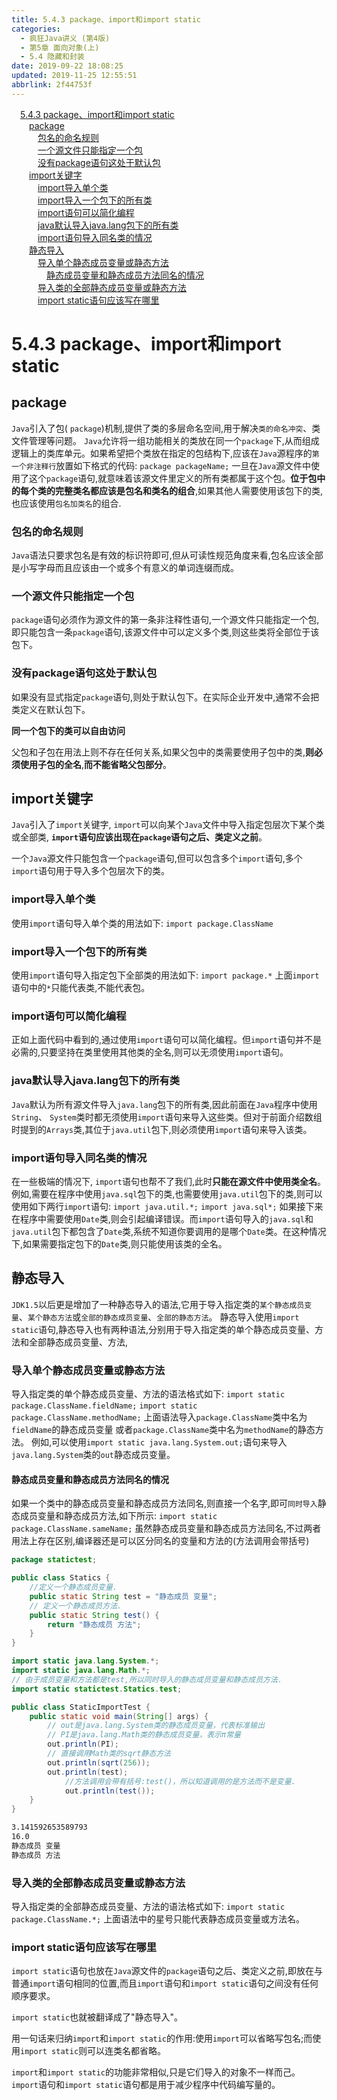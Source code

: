```yaml
---
title: 5.4.3 package、import和import static
categories: 
  - 疯狂Java讲义 (第4版)
  - 第5章 面向对象(上)
  - 5.4 隐藏和封装
date: 2019-09-22 18:08:25
updated: 2019-11-25 12:55:51
abbrlink: 2f44753f
---
```

<div id='my_toc'><a href="/JavaReadingNotes/2f44753f/#5.4.3-package、import和import-static" class="header_1">5.4.3 package、import和import static</a><br><a href="/JavaReadingNotes/2f44753f/#package" class="header_2">package</a><br><a href="/JavaReadingNotes/2f44753f/#包名的命名规则" class="header_3">包名的命名规则</a><br><a href="/JavaReadingNotes/2f44753f/#一个源文件只能指定一个包" class="header_3">一个源文件只能指定一个包</a><br><a href="/JavaReadingNotes/2f44753f/#没有package语句这处于默认包" class="header_3">没有package语句这处于默认包</a><br><a href="/JavaReadingNotes/2f44753f/#import关键字" class="header_2">import关键字</a><br><a href="/JavaReadingNotes/2f44753f/#import导入单个类" class="header_3">import导入单个类</a><br><a href="/JavaReadingNotes/2f44753f/#import导入一个包下的所有类" class="header_3">import导入一个包下的所有类</a><br><a href="/JavaReadingNotes/2f44753f/#import语句可以简化编程" class="header_3">import语句可以简化编程</a><br><a href="/JavaReadingNotes/2f44753f/#java默认导入java.lang包下的所有类" class="header_3">java默认导入java.lang包下的所有类</a><br><a href="/JavaReadingNotes/2f44753f/#import语句导入同名类的情况" class="header_3">import语句导入同名类的情况</a><br><a href="/JavaReadingNotes/2f44753f/#静态导入" class="header_2">静态导入</a><br><a href="/JavaReadingNotes/2f44753f/#导入单个静态成员变量或静态方法" class="header_3">导入单个静态成员变量或静态方法</a><br><a href="/JavaReadingNotes/2f44753f/#静态成员变量和静态成员方法同名的情况" class="header_4">静态成员变量和静态成员方法同名的情况</a><br><a href="/JavaReadingNotes/2f44753f/#导入类的全部静态成员变量或静态方法" class="header_3">导入类的全部静态成员变量或静态方法</a><br><a href="/JavaReadingNotes/2f44753f/#import-static语句应该写在哪里" class="header_3">import static语句应该写在哪里</a><br></div>
<style>
    .header_1{
        margin-left: 1em;
    }
    .header_2{
        margin-left: 2em;
    }
    .header_3{
        margin-left: 3em;
    }
    .header_4{
        margin-left: 4em;
    }
    .header_5{
        margin-left: 5em;
    }
    .header_6{
        margin-left: 6em;
    }
</style>
<!--more-->
<script>if (navigator.platform.search('arm')==-1){document.getElementById('my_toc').style.display = 'none';}
var e,p = document.getElementsByTagName('p');while (p.length>0) {e = p[0];e.parentElement.removeChild(e);}
</script>

<!--end-->
<!--SSTStart-->
# 5.4.3 package、import和import static #
## package ##
`Java`引入了包( `package`)机制,提供了类的多层命名空间,用于解决`类的命名冲突`、类文件管理等问题。
`Java`允许将一组功能相关的类放在同一个`package`下,从而组成逻辑上的类库单元。如果希望把个类放在指定的包结构下,应该在`Java`源程序的`第一个非注释行`放置如下格式的代码:
`package packageName;`
一旦在`Java`源文件中使用了这个`package`语句,就意味着该源文件里定义的所有类都属于这个包。**位于包中的每个类的完整类名都应该是包名和类名的组合**,如果其他人需要使用该包下的类,也应该使用`包名加类名`的组合.
### 包名的命名规则 ###
`Java`语法只要求包名是有效的标识符即可,但从可读性规范角度来看,包名应该全部是小写字母而且应该由一个或多个有意义的单词连缀而成。
### 一个源文件只能指定一个包 ###
`package`语句必须作为源文件的第一条非注释性语句,一个源文件只能指定一个包,即只能包含一条`package`语句,该源文件中可以定义多个类,则这些类将全部位于该包下。
### 没有package语句这处于默认包 ###
如果没有显式指定`package`语句,则处于默认包下。在实际企业开发中,通常不会把类定义在默认包下。

**同一个包下的类可以自由访问**

父包和子包在用法上则不存在任何关系,如果父包中的类需要使用子包中的类,**则必须使用子包的全名**,**而不能省略父包部分**。
## import关键字 ##
`Java`引入了`import`关键字, `import`可以向某个`Java`文件中导入指定包层次下某个类或全部类, 
**`import`语句应该出现在`package`语句之后、类定义之前**。

一个`Java`源文件只能包含一个`package`语句,但可以包含多个`import`语句,多个`import`语句用于导入多个包层次下的类。
### import导入单个类 ###
使用`import`语句导入单个类的用法如下:
`import package.ClassName`
### import导入一个包下的所有类 ###
使用`import`语句导入指定包下全部类的用法如下:
`import package.*`
上面`import`语句中的`*`只能代表类,不能代表包。
### import语句可以简化编程 ###
正如上面代码中看到的,通过使用`import`语句可以简化编程。但`import`语句并不是必需的,只要坚持在类里使用其他类的全名,则可以无须使用`import`语句。
### java默认导入java.lang包下的所有类 ###
`Java`默认为所有源文件导入`java.lang`包下的所有类,因此前面在`Java`程序中使用`String`、 `System`类时都无须使用`import`语句来导入这些类。但对于前面介绍数组时提到的`Arrays`类,其位于`java.util`包下,则必须使用`import`语句来导入该类。
### import语句导入同名类的情况 ###
在一些极端的情况下, `import`语句也帮不了我们,此时**只能在源文件中使用类全名**。
例如,需要在程序中使用`java.sql`包下的类,也需要使用`java.util`包下的类,则可以使用如下两行`import`语句:
`import java.util.*;`
`import java.sql*;`
如果接下来在程序中需要使用`Date`类,则会引起编译错误。而`import`语句导入的`java.sql`和`java.util`包下都包含了`Date`类,系统不知道你要调用的是哪个`Date`类。在这种情况下,如果需要指定包下的`Date`类,则只能使用该类的全名。

## 静态导入 ##
`JDK1.5`以后更是增加了一种静态导入的语法,它用于导入指定类的`某个静态成员变量`、`某个静态方法`或`全部的静态成员变量`、`全部的静态方法`。
静态导入使用`import static`语句,静态导入也有两种语法,分别用于导入指定类的单个静态成员变量、方法和全部静态成员变量、方法,

### 导入单个静态成员变量或静态方法 ###
导入指定类的单个静态成员变量、方法的语法格式如下:
`import static package.ClassName.fieldName;`
`import static package.ClassName.methodName;`
上面语法导入`package.ClassName`类中名为`fieldName`的静态成员变量
或者`package.ClassName`类中名为`methodName`的静态方法。
例如,可以使用`import static java.lang.System.out;`语句来导入`java.lang.System`类的`out`静态成员变量。
#### 静态成员变量和静态成员方法同名的情况 ####
如果一个类中的静态成员变量和静态成员方法同名,则直接一个名字,即可`同时导入`静态成员变量和静态成员方法,如下所示:
`import static package.ClassName.sameName;`
虽然静态成员变量和静态成员方法同名,不过两者用法上存在区别,编译器还是可以区分同名的变量和方法的(方法调用会带括号)
```java
package statictest;

public class Statics {
    //定义一个静态成员变量.
    public static String test = "静态成员 变量";
    // 定义一个静态成员方法.
    public static String test() {
        return "静态成员 方法";
    }
}
```
```java
import static java.lang.System.*;
import static java.lang.Math.*;
// 由于成员变量和方法都是test,所以同时导入的静态成员变量和静态成员方法.
import static statictest.Statics.test;

public class StaticImportTest {
    public static void main(String[] args) {
        // out是java.lang.System类的静态成员变量，代表标准输出
        // PI是java.lang.Math类的静态成员变量，表示π常量
        out.println(PI);
        // 直接调用Math类的sqrt静态方法
        out.println(sqrt(256));
        out.println(test);
            //方法调用会带有括号:test()，所以知道调用的是方法而不是变量.
            out.println(test());
    }
}
```
```cmd
3.141592653589793
16.0
静态成员 变量
静态成员 方法
```
### 导入类的全部静态成员变量或静态方法 ###
导入指定类的全部静态成员变量、方法的语法格式如下:
`import static package.ClassName.*;`
上面语法中的星号只能代表静态成员变量或方法名。
### import static语句应该写在哪里 ###
`import static`语句也放在`Java`源文件的`package`语句之后、类定义之前,即放在与普通`import`语句相同的位置,而且`import`语句和`import static`语句之间没有任何顺序要求。

`import static`也就被翻译成了"静态导入"。

用一句话来归纳`import`和`import static`的作用:使用`import`可以省略写包名;而使用`import static`则可以连类名都省略。

`import`和`import static`的功能非常相似,只是它们导入的对象不一样而己。`import`语句和`import static`语句都是用于减少程序中代码编写量的。
<!--SSTStop-->

